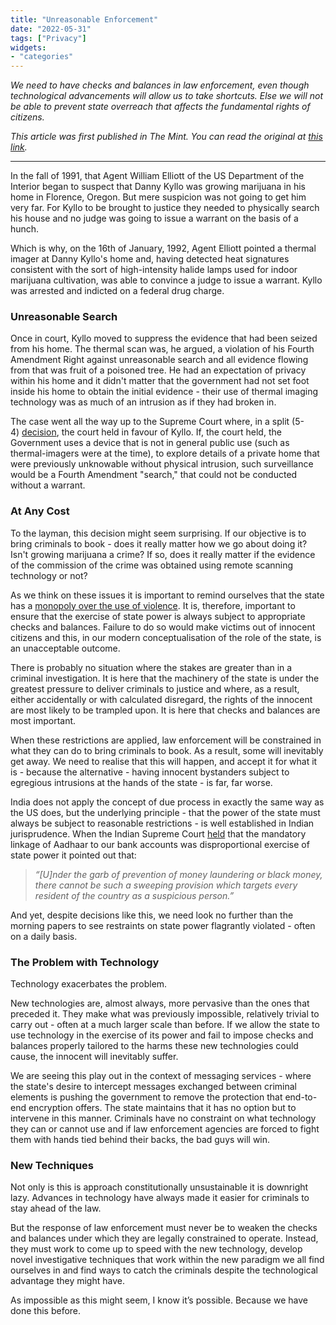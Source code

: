 ```yaml
---
title: "Unreasonable Enforcement"
date: "2022-05-31"
tags: ["Privacy"]
widgets: 
- "categories"
---
```


*We need to have checks and balances in law enforcement, even though technological advancements will allow us to take shortcuts. Else we will not be able to prevent state overreach that affects the fundamental rights of citizens.*
<!--more-->

*This article was first published in The Mint. You can read the original at [this link](https://www.livemint.com/opinion/columns/abide-by-the-checks-and-balances-of-law-enforcement-11654014456370.html).*

---

In the fall of 1991, that Agent William Elliott of the US Department of the Interior began to suspect that Danny Kyllo was growing marijuana in his home in Florence, Oregon. But mere suspicion was not going to get him very far. For Kyllo to be brought to justice they needed to physically search his house and no judge was going to issue a warrant on the basis of a hunch.

Which is why, on the 16th of January, 1992, Agent Elliott pointed a thermal imager at Danny Kyllo's home and, having detected heat signatures consistent with the sort of high-intensity halide lamps used for indoor marijuana cultivation, was able to convince a judge to issue a warrant. Kyllo was arrested and indicted on a federal drug charge.

### Unreasonable Search

Once in court, Kyllo moved to suppress the evidence that had been seized from his home. The thermal scan was, he argued, a violation of his Fourth Amendment Right against unreasonable search and all evidence flowing from that was fruit of a poisoned tree. He had an expectation of privacy within his home and it didn't matter that the government had not set foot inside his home to obtain the initial evidence - their use of thermal imaging technology was as much of an intrusion as if they had broken in.

The case went all the way up to the Supreme Court where, in a split (5-4) [decision](https://supreme.justia.com/cases/federal/us/533/27/), the court held in favour of Kyllo. If, the court held, the Government uses a device that is not in general public use (such as thermal-imagers were at the time), to explore details of a private home that were previously unknowable without physical intrusion, such surveillance would be a Fourth Amendment "search," that could not be conducted without a warrant.

### At Any Cost

To the layman, this decision might seem surprising. If our objective is to bring criminals to book - does it really matter how we go about doing it? Isn't growing marijuana a crime? If so, does it really matter if the evidence of the commission of the crime was obtained using remote scanning technology or not?

As we think on these issues it is important to remind ourselves that the state has a [monopoly over the use of violence](https://en.wikipedia.org/wiki/Monopoly_on_violence). It is, therefore, important to ensure that the exercise of state power is always subject to appropriate checks and balances. Failure to do so would make victims out of innocent citizens and this, in our modern conceptualisation of the role of the state, is an unacceptable outcome.

There is probably no situation where the stakes are greater than in a criminal investigation. It is here that the machinery of the state is under the greatest pressure to deliver criminals to justice and where, as a result, either accidentally or with calculated disregard, the rights of the innocent are most likely to be trampled upon. It is here that checks and balances are most important.

When these restrictions are applied, law enforcement will be constrained in what they can do to bring criminals to book. As a result, some will inevitably get away. We need to realise that this will happen, and accept it for what it is - because the alternative - having innocent bystanders subject to egregious intrusions at the hands of the state - is far, far worse.

India does not apply the concept of due process in exactly the same way as the US does, but the underlying principle - that the power of the state must always be subject to reasonable restrictions - is well established in Indian jurisprudence. When the Indian Supreme Court [held](https://indiankanoon.org/doc/127517806/) that the mandatory linkage of Aadhaar to our bank accounts was disproportional exercise of state power it pointed out that:

> *“[U]nder the garb of prevention of money laundering or black money, there cannot be such a sweeping provision which targets every resident of the country as a suspicious person.”*

And yet, despite decisions like this, we need look no further than the morning papers to see restraints on state power flagrantly violated - often on a daily basis.

### The Problem with Technology

Technology exacerbates the problem.

New technologies are, almost always, more pervasive than the ones that preceded it. They make what was previously impossible, relatively trivial to carry out - often at a much larger scale than before. If we allow the state to use technology in the exercise of its power and fail to impose checks and balances properly tailored to the harms these new technologies could cause, the innocent will inevitably suffer.

We are seeing this play out in the context of messaging services - where the state's desire to intercept messages exchanged between criminal elements is pushing the government to remove the protection that end-to-end encryption offers. The state maintains that it has no option but to intervene in this manner. Criminals have no constraint on what technology they can or cannot use and if law enforcement agencies are forced to fight them with hands tied behind their backs, the bad guys will win.

### New Techniques

Not only is this is approach constitutionally unsustainable it is downright lazy. Advances in technology have always made it easier for criminals to stay ahead of the law.

But the response of law enforcement must never be to weaken the checks and balances under which they are legally constrained to operate. Instead, they must work to come up to speed with the new technology, develop novel investigative techniques that work within the new paradigm we all find ourselves in and find ways to catch the criminals despite the technological advantage they might have.

As impossible as this might seem, I know it’s possible. Because we have done this before.

